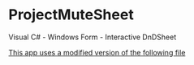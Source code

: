 # ProjectMuteSheet
Visual C# - Windows Form - Interactive DnDSheet

[This app uses a modified version of the following file](https://github.com/jesseflorig/DnDAppFiles/blob/master/Compendiums/Character%20Compendium.xml)